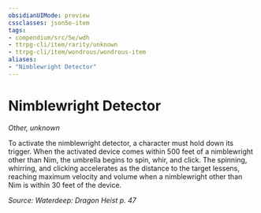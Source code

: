 ```yaml
---
obsidianUIMode: preview
cssclasses: json5e-item
tags:
- compendium/src/5e/wdh
- ttrpg-cli/item/rarity/unknown
- ttrpg-cli/item/wondrous/wondrous-item
aliases: 
- "Nimblewright Detector"
---
```

# Nimblewright Detector
*Other, unknown*  


To activate the nimblewright detector, a character must hold down its trigger. When the activated device comes within 500 feet of a nimblewright other than Nim, the umbrella begins to spin, whir, and click. The spinning, whirring, and clicking accelerates as the distance to the target lessens, reaching maximum velocity and volume when a nimblewright other than Nim is within 30 feet of the device.

*Source: Waterdeep: Dragon Heist p. 47*